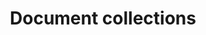 ---
layout: frontend-template-documentation
sectionKey: Frontend templates
eleventyNavigation:
  parent: Frontend templates
title: Document collections
description: Document collections group related documents on a single page that are aimed for a specific audience or around a specific theme or topic.
howItWorks:
  "A document collection could be used to publish:

  - a set of forms

  - publications in the same series

  - a mix of document types related to the same task or event
  
  ### Contextual sidebar
  
  If a page is part of a document collection, the document collection that it’s part of will automatically appear in the sidebar under the related content section. 


  If a page is part of multiple collections, all the collections are displayed. Examples: [Register a trademark](https://www.gov.uk/how-to-register-a-trade-mark), [Self Assessment forms and helpsheets for trusts and estates](https://www.gov.uk/government/collections/self-assessment-helpsheets-trusts-and-estates)
  
  ### Rules on how multiple collections are ordered

  If more than one collection page is listed, the collections appear in the order of their relative positions within the document collections they belong to. 
  
  Example: [National curriculum in England: framework for key stages 1 to 4](https://www.gov.uk/government/publications/national-curriculum-in-england-framework-for-key-stages-1-to-4) - The content item belongs to 3 document collections. It's the first item in ‘National curriculum’, so that document collection appears first in the list. It's the 17th item in the ‘Schools: statutory guidance’ document collection - so is the second link in the sidebar. It is the 54th item in the ‘Local-authority-maintained schools: governance’ collection - so that is the third link.

  ### Email sign up links on document collections

  Document collections have a ‘Get emails about this page’ button which allows users to sign up for email updates when:

  - there’s a major change to any of the tagged content items listed on the document collection

  - there’s a major change to the document collection page itself

  - the document collection is unpublished and redirected


  There’s an exception on some HMRC document collections where users will get emails about the topic instead of the document collection. [Find out why they were set up like this](https://docs.google.com/document/d/1MR5OaFG_DOCmWGL9o9MSGIPLMFe2mmSrV6Va-99cSzw/edit#heading=h.jbja48mpt1t7).
  "
examples:
  0:
    title: "Self Assessment: detailed information"
    link: https://www.gov.uk/government/collections/self-assessment-detailed-information
  1:
    title: Multiplication tables check
    link: https://www.gov.uk/government/collections/multiplication-tables-check
  2:
    title: "Intellectual property: Trade marks"
    link: https://www.gov.uk/government/collections/intellectual-property-trade-marks
contentDataLink: https://content-data.publishing.service.gov.uk/content?submitted=true&date_range=past-30-days&search_term=&document_type=document_collection&organisation_id=all
contentSchema:
  title: document_collection
  link: https://docs.publishing.service.gov.uk/content-schemas/document_collection.html
contentType:
  title: document_collection
  link: https://docs.publishing.service.gov.uk/document-types/document_collection.html
publishingApp: whitehall
components:
  0:
    componentName: Layout super navigation header
    componentURL: https://components.publishing.service.gov.uk/component-guide/layout_super_navigation_header
    generated: auto
    input:
  1:
    componentName: Breadcrumbs
    componentURL: ../../../components/breadcrumbs
    generated: auto
    input: Topics taxonomy tags to customise breadcrumbs
  2:
    componentName: Section break
    componentURL: https://design-system.service.gov.uk/styles/section-break/
    generated: auto
    input:
  3:
    componentName: Single page notification button
    componentURL: https://components.publishing.service.gov.uk/component-guide/single_page_notification_button
    generated: auto
    input:
  4:
    componentName: Published dates
    componentURL: https://govuk-government-frontend.herokuapp.com/component-guide/published_dates
    generated: auto
    input:
  5:
    componentName: Feedback
    componentURL: https://components.publishing.service.gov.uk/component-guide/feedback
    generated: auto
    input:
  6:
    componentName: Layout footer
    componentURL: https://components.publishing.service.gov.uk/component-guide/layout_footer
    generated: auto
    input: 
  7:
    componentName: "[Contents list](https://components.publishing.service.gov.uk/component-guide/contents_list) - only appears if 3 or more collections"
    componentURL:
    generated: auto
    input:
  8:
    componentName: "[Back to top](https://govuk-government-frontend.herokuapp.com/component-guide/back_to_top) - only appears if the page is extremely long"
    componentURL:
    generated: auto
    input:
  9:
    componentName: Page title
    componentURL: https://components.publishing.service.gov.uk/component-guide/title
    generated: publisher
    input: Title (required)
  10:
    componentName: Lead paragraph
    componentURL: https://components.publishing.service.gov.uk/component-guide/lead_paragraph
    generated: publisher
    input: Summary (required)
  11:
    componentName: Metadata block
    componentURL: https://components.publishing.service.gov.uk/component-guide/metadata
    generated: publisher
    input: "First published date & Associations: Lead organisations"
  12:
    componentName: Govspeak content
    componentURL: https://components.publishing.service.gov.uk/component-guide/govspeak
    generated: publisher
    input: Body
  13:
    componentName: Related navigation
    componentURL: https://components.publishing.service.gov.uk/component-guide/related_navigation
    generated: publisher
    input: Taxonomy
  14:
    componentName: Published dates
    componentURL: https://govuk-government-frontend.herokuapp.com/component-guide/published_dates
    generated: publisher
    input: First published date & Change note (required)
  15:
    componentName: "[Heading](https://components.publishing.service.gov.uk/component-guide/heading) - title for individual collection"
    componentURL:
    generated: publisher
    input:
  16:
    componentName: "[Govspeak content](https://components.publishing.service.gov.uk/component-guide/govspeak) - description for the individual collection"
    componentURL:
    generated: publisher
    input:
  17:
    componentName: "[Related navigation](https://components.publishing.service.gov.uk/component-guide/related_navigation) when displayed within [contextual footer](https://components.publishing.service.gov.uk/component-guide/contextual_footer)"
    componentURL:
    generated: publisher
    input: Taxonomy
  18:
    componentName: "[Related navigation](https://components.publishing.service.gov.uk/component-guide/related_navigation) when displayed within [contextual sidebar](https://components.publishing.service.gov.uk/component-guide/contextual_sidebar)"
    componentURL:
    generated:
    input:
  19:
    componentName: Signup link
    componentURL: https://components.publishing.service.gov.uk/component-guide/signup_link
    generated:
    input:
insights:
  0:
    title: Prototype testing specialist topics
    link: https://docs.google.com/presentation/d/1pqbXzYPbVs11fuOpa4P9sRv7TLT8wbRTniuO_ANC7sM/edit#slide=id.g10d42026b8_2_0
    description:
      "
      Collections pages were used as navigation pages for specialist topics (the equivalent of a mainstream browse topic or sub-topic page). We tested with 5 accountants, frequent users of GOV.UK, and using desktop.
      
      
      Users had no difficulties with the page design, and successfully used the page to navigate. Including a short description under each link within the collection helped users to choose between the options and aided navigation.
      "
    date: September 2022
---